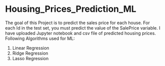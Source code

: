 # Housing_Prices_Prediction_ML
The goal of this Project is to predict the sales price for each house. For each Id in the test set, you must predict the value of the SalePrice variable. 
I have uploaded Jupyter notebook and csv file of predicted housing prices.
Following Algorithms used for ML:
1. Linear Regression
2. Ridge Regression
3. Lasso Regression
